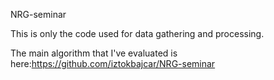 NRG-seminar

This is only the code used for data gathering and processing.

The main algorithm that I've evaluated is here:https://github.com/iztokbajcar/NRG-seminar
